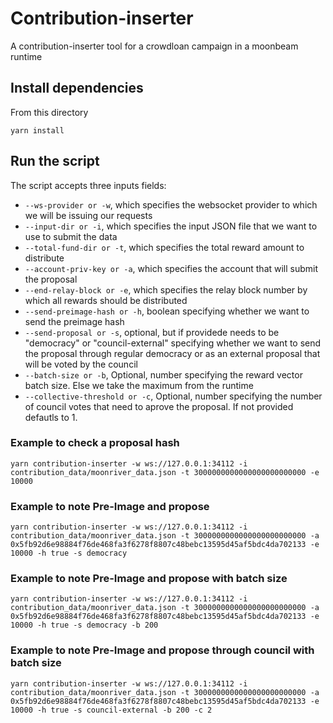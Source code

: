 # Contribution-inserter

A contribution-inserter tool for a crowdloan campaign in a moonbeam runtime

## Install dependencies
From this directory

`yarn install`

## Run the script
The script accepts three inputs fields:
- `--ws-provider or -w`, which specifies the websocket provider to which we will be issuing our requests
- `--input-dir or -i`, which specifies the input JSON file that we want to use to submit the data
- `--total-fund-dir or -t`, which specifies the total reward amount to distribute
- `--account-priv-key or -a`, which specifies the account that will submit the proposal
- `--end-relay-block or -e`, which specifies the relay block number by which all rewards should be distributed
- `--send-preimage-hash or -h`, boolean specifying whether we want to send the preimage hash
- `--send-proposal or -s`, optional, but if providede needs to be "democracy" or "council-external" specifying whether we want to send the proposal through regular democracy or as an external proposal that will be voted by the council
- `--batch-size or -b`, Optional, number specifying the reward vector batch size. Else we take the maximum from the runtime
- `--collective-threshold or -c`, Optional, number specifying the number of council votes that need to aprove the proposal. If not provided defautls to 1.

### Example to check a proposal hash
`yarn contribution-inserter -w ws://127.0.0.1:34112 -i contribution_data/moonriver_data.json -t 3000000000000000000000000 -e 10000`

### Example to note Pre-Image and propose
`yarn contribution-inserter -w ws://127.0.0.1:34112 -i contribution_data/moonriver_data.json -t 3000000000000000000000000 -a 0x5fb92d6e98884f76de468fa3f6278f8807c48bebc13595d45af5bdc4da702133 -e 10000 -h true -s democracy`

### Example to note Pre-Image and propose with batch size
`yarn contribution-inserter -w ws://127.0.0.1:34112 -i contribution_data/moonriver_data.json -t 3000000000000000000000000 -a 0x5fb92d6e98884f76de468fa3f6278f8807c48bebc13595d45af5bdc4da702133 -e 10000 -h true -s democracy -b 200`

### Example to note Pre-Image and propose through council with batch size
`yarn contribution-inserter -w ws://127.0.0.1:34112 -i contribution_data/moonriver_data.json -t 3000000000000000000000000 -a 0x5fb92d6e98884f76de468fa3f6278f8807c48bebc13595d45af5bdc4da702133 -e 10000 -h true -s council-external -b 200 -c 2`
